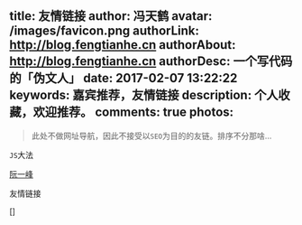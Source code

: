 title: 友情链接
author: 冯天鹤
avatar: /images/favicon.png
authorLink: http://blog.fengtianhe.cn
authorAbout: http://blog.fengtianhe.cn
authorDesc: 一个写代码的「伪文人」
date: 2017-02-07 13:22:22
keywords: 嘉宾推荐，友情链接
description: 个人收藏，欢迎推荐。
comments: true
photos:
---

> 此处不做网址导航，因此不接受以`SEO`为目的的友链。排序不分那啥...

`JS`大法

[阮一峰](http://www.ruanyifeng.com/blog/)

友情链接

[]

